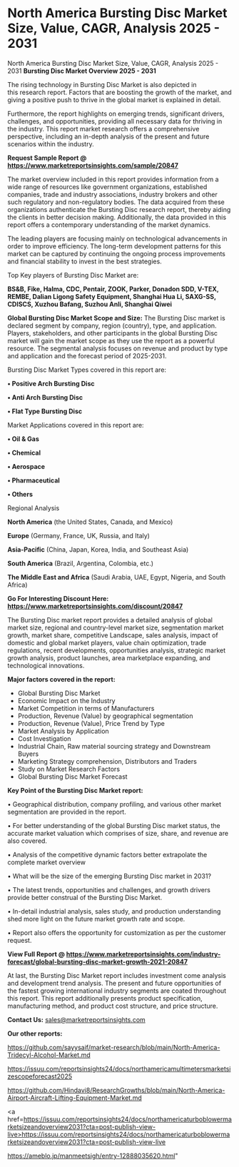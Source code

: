 # North America Bursting Disc Market Size, Value, CAGR, Analysis 2025 - 2031
North America Bursting Disc Market Size, Value, CAGR, Analysis 2025 - 2031
<Strong> Bursting Disc Market Overview 2025 - 2031</strong>

The rising technology in Bursting Disc Market is also depicted in this research report. Factors that are boosting the growth of the market, and giving a positive push to thrive in the global market is explained in detail.

Furthermore, the report highlights on emerging trends, significant drivers, challenges, and opportunities, providing all necessary data for thriving in the industry. This report market research offers a comprehensive perspective, including an in-depth analysis of the present and future scenarios within the industry.

<strong>Request Sample Report @ <a href=https://www.marketreportsinsights.com/sample/20847>https://www.marketreportsinsights.com/sample/20847</a></strong>

The market overview included in this report provides information from a wide range of resources like government organizations, established companies, trade and industry associations, industry brokers and other such regulatory and non-regulatory bodies. The data acquired from these organizations authenticate the Bursting Disc research report, thereby aiding the clients in better decision making. Additionally, the data provided in this report offers a contemporary understanding of the market dynamics.

The leading players are focusing mainly on technological advancements in order to improve efficiency. The long-term development patterns for this market can be captured by continuing the ongoing process improvements and financial stability to invest in the best strategies.

Top Key players of Bursting Disc Market are:

<strong>BS&B, Fike, Halma, CDC, Pentair, ZOOK, Parker, Donadon SDD, V-TEX, REMBE, Dalian Ligong Safety Equipment, Shanghai Hua Li, SAXG-SS, CDISCS, Xuzhou Bafang, Suzhou Anli, Shanghai Qiwei</strong>

<strong><b>Global Bursting Disc Market Scope and Size:</b></strong>
The Bursting Disc market is declared segment by company, region (country), type, and application. Players, stakeholders, and other participants in the global Bursting Disc market will gain the market scope as they use the report as a powerful resource. The segmental analysis focuses on revenue and product by type and application and the forecast period of 2025-2031.

Bursting Disc Market Types covered in this report are:

<strong>• Positive Arch Bursting Disc

• Anti Arch Bursting Disc

• Flat Type Bursting Disc</strong>

Market Applications covered in this report are:

<strong>• Oil & Gas

• Chemical

• Aerospace

• Pharmaceutical

• Others</strong> 

Regional Analysis

<strong>North America</strong> (the United States, Canada, and Mexico)

<strong>Europe</strong> (Germany, France, UK, Russia, and Italy)

<strong>Asia-Pacific</strong> (China, Japan, Korea, India, and Southeast Asia)

<strong>South America</strong> (Brazil, Argentina, Colombia, etc.)

<strong>The Middle East and Africa</strong> (Saudi Arabia, UAE, Egypt, Nigeria, and South Africa)

<strong>Go For Interesting Discount Here: <a href=https://www.marketreportsinsights.com/discount/20847>https://www.marketreportsinsights.com/discount/20847</a></strong>

The Bursting Disc market report provides a detailed analysis of global market size, regional and country-level market size, segmentation market growth, market share, competitive Landscape, sales analysis, impact of domestic and global market players, value chain optimization, trade regulations, recent developments, opportunities analysis, strategic market growth analysis, product launches, area marketplace expanding, and technological innovations.

<strong><b>Major factors covered in the report:</b></strong>
<ul>
  <li>Global Bursting Disc Market </li>
  <li>Economic Impact on the Industry</li>
  <li>Market Competition in terms of Manufacturers</li>
  <li>Production, Revenue (Value) by geographical segmentation</li>
  <li>Production, Revenue (Value), Price Trend by Type</li>
  <li>Market Analysis by Application</li>
  <li>Cost Investigation</li>
  <li>Industrial Chain, Raw material sourcing strategy and Downstream Buyers</li>
  <li>Marketing Strategy comprehension, Distributors and Traders</li>
  <li>Study on Market Research Factors</li>
  <li>Global Bursting Disc Market Forecast</li>
</ul>

<strong><b>Key Point of the Bursting Disc Market report:</b></strong>

• Geographical distribution, company profiling, and various other market segmentation are provided in the report.

• For better understanding of the global Bursting Disc market status, the accurate market valuation which comprises of size, share, and revenue are also covered.

• Analysis of the competitive dynamic factors better extrapolate the complete market overview

• What will be the size of the emerging Bursting Disc market in 2031?

• The latest trends, opportunities and challenges, and growth drivers provide better construal of the Bursting Disc Market.

• In-detail industrial analysis, sales study, and production understanding shed more light on the future market growth rate and scope.

• Report also offers the opportunity for customization as per the customer request.

<strong><b>View Full Report @ <a href=https://www.marketreportsinsights.com/industry-forecast/global-bursting-disc-market-growth-2021-20847>https://www.marketreportsinsights.com/industry-forecast/global-bursting-disc-market-growth-2021-20847</a></b></strong>


At last, the Bursting Disc Market report includes investment come analysis and development trend analysis. The present and future opportunities of the fastest growing international industry segments are coated throughout this report. This report additionally presents product specification, manufacturing method, and product cost structure, and price structure.

<strong>Contact Us:</strong>
sales@marketreportsinsights.com

<strong>Our other reports:</strong>

<a href=https://github.com/sayysaif/market-research/blob/main/North-America-Tridecyl-Alcohol-Market.md>https://github.com/sayysaif/market-research/blob/main/North-America-Tridecyl-Alcohol-Market.md</a>

<a href=https://issuu.com/reportsinsights24/docs/northamericamultimetersmarketsizescopeforecast2025>https://issuu.com/reportsinsights24/docs/northamericamultimetersmarketsizescopeforecast2025</a>

<a href=https://github.com/Hindavi8/ResearchGrowths/blob/main/North-America-Airport-Aircraft-Lifting-Equipment-Market.md>https://github.com/Hindavi8/ResearchGrowths/blob/main/North-America-Airport-Aircraft-Lifting-Equipment-Market.md</a>

<a href=https://issuu.com/reportsinsights24/docs/northamericaturboblowermarketsizeandoverview2031?cta=post-publish-view-live>https://issuu.com/reportsinsights24/docs/northamericaturboblowermarketsizeandoverview2031?cta=post-publish-view-live</a>

<a href=https://ameblo.jp/manmeetsigh/entry-12888035620.html>https://ameblo.jp/manmeetsigh/entry-12888035620.html</a>"
